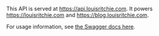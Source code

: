 This API is served at https://api.louisritchie.com. It powers https://louisritchie.com and https://blog.louisritchie.com.

For usage information, see [the Swagger docs here](https://app.swaggerhub.com/apis-docs/untouchable-tech/portfolio_api/1.0.0).
